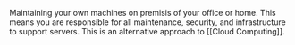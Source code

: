 Maintaining your own machines on premisis of your office or home. This means you are responsible for all maintenance, security, and infrastructure to support servers. This is an alternative approach to [[Cloud Computing]].